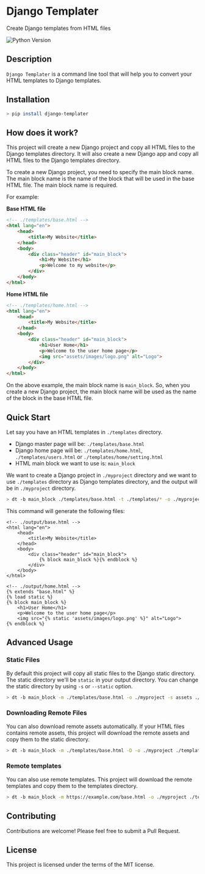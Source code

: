 # Django Templater

Create Django templates from HTML files

![Python Version](https://img.shields.io/badge/python-3.10%2B-blue.svg)

## Description

`Django Templater` is a command line tool that will help you to convert your HTML templates to Django templates.

## Installation

```bash
> pip install django-templater
```

## How does it work?

This project will create a new Django project and copy all HTML files to the Django templates directory. It will also create a new Django app and copy all HTML files to the Django templates directory.

To create a new Django project, you need to specify the main block name. The main block name is the name of the block that will be used in the base HTML file. The main block name is required.

For example:

**Base HTML file**

```html
<!-- ./templates/base.html -->
<html lang="en">
    <head>
        <title>My Website</title>
    </head>
    <body>
        <div class="header" id="main_block">
            <h1>My Website</h1>
            <p>Welcome to my website</p>
        </div>
    </body>
</html>
```

**Home HTML file**

```html
<!-- ./templates/home.html -->
<html lang="en">
    <head>
        <title>My Website</title>
    </head>
    <body>
        <div class="header" id="main_block">
            <h1>User Home</h1>
            <p>Welcome to the user home page</p>
            <img src="assets/images/logo.png" alt="Logo">
        </div>
    </body>
</html>
```

On the above example, the main block name is `main_block`. So, when you create a new Django project, the main block name will be used as the name of the block in the base HTML file.

## Quick Start

Let say you have an HTML templates in `./templates` directory. 

- Django master page will be: `./templates/base.html`
- Django home page will be: `./templates/home.html`, `./templates/users.html` or `./templates/home/setting.html`
- HTML main block we want to use is: `main_block`

We want to create a Django project in `./myproject` directory and we want to use `./templates` directory as Django templates directory, and the output will be in `./myproject` directory.

```bash
> dt -b main_block ./templates/base.html -t ./templates/* -o ./myproject
```

This command will generate the following files:

```Jinja
<!-- ./output/base.html -->
<html lang="en">
    <head>
        <title>My Website</title>
    </head>
    <body>
        <div class="header" id="main_block">
            {% block main_block %}{% endblock %}
        </div>
    </body>
</html>
```

```Jinja
<!-- ./output/home.html -->
{% extends "base.html" %}
{% load static %}
{% block main_block %}
    <h1>User Home</h1>
    <p>Welcome to the user home page</p>
    <img src="{% static 'assets/images/logo.png' %}" alt="Logo">
{% endblock %}
```

## Advanced Usage

### Static Files

By default this project will copy all static files to the Django static directory. The static directory we'll be `static` in your output directory. You can change the static directory by using `-s` or `--static` option.

```bash
> dt -b main_block -m ./templates/base.html -o ./myproject -s assets ./templates/* 
```

### Downloading Remote Files

You can also download remote assets automatically. If your HTML files contains remote assets, this project will download the remote assets and copy them to the static directory.

```bash
> dt -b main_block -m ./templates/base.html -D -o ./myproject ./templates/*
```

### Remote templates

You can also use remote templates. This project will download the remote templates and copy them to the templates directory.

```bash
> dt -b main_block -m https://example.com/base.html -o ./myproject ./templates/*
```

## Contributing

Contributions are welcome! Please feel free to submit a Pull Request.

## License

This project is licensed under the terms of the MIT license.
